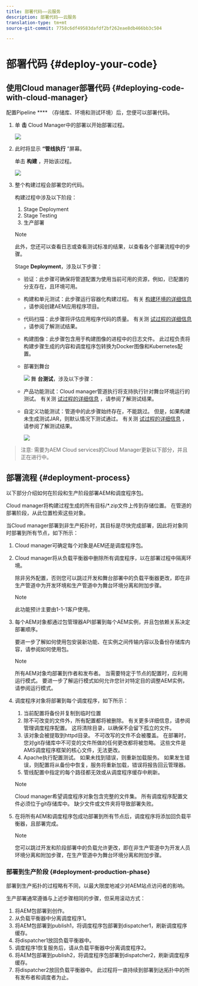 ```yaml
---
title: 部署代码——云服务
description: 部署代码——云服务
translation-type: tm+mt
source-git-commit: 7758c6df49583dafdf2bf262eae8db466bb3c504

---
```



# 部署代码 {#deploy-your-code}

## 使用Cloud manager部署代码 {#deploying-code-with-cloud-manager}

配置Pipeline **** （存储库、环境和测试环境）后，您便可以部署代码。

1. 单 **击** Cloud Manager中的部署以开始部署过程。

   ![](assets/deploy-code1.png)


1. 此时将显示 **“管线执行** ”屏幕。

   单击 **构建** ，开始该过程。

   ![](assets/deploy-code2.png)

1. 整个构建过程会部署您的代码。

   构建过程中涉及以下阶段：

   1. Stage Deployment
   1. Stage Testing
   1. 生产部署
   >[!NOTE]
   >
   >此外，您还可以查看日志或查看测试标准的结果，以查看各个部署流程中的步骤。

   Stage **Deployment**，涉及以下步骤：

   * 验证：此步骤可确保将管道配置为使用当前可用的资源，例如，已配置的分支存在，且环境可用。
   * 构建和单元测试：此步骤运行容器化构建过程。 有关 [构建环境的详细信息](/help/onboarding/getting-access-to-aem-in-cloud/creating-aem-application-project.md) ，请参阅创建AEM应用程序项目。
   * 代码扫描：此步骤将评估应用程序代码的质量。 有关测 [试过程的详细信息](/help/implementing/developing/introduction/understand-test-results.md) ，请参阅了解测试结果。
   * 构建图像：此步骤包含用于构建图像的进程中的日志文件。 此过程负责将构建步骤生成的内容和调度程序包转换为Docker图像和Kubernetes配置。
   * 部署到舞台

      ![](assets/stage-deployment.png)
   舞 **台测试**，涉及以下步骤：

   * 产品功能测试：Cloud manager管道执行将支持执行针对舞台环境运行的测试。 有关测 [试过程的详细信息](/help/implementing/developing/introduction/understand-test-results.md) ，请参阅了解测试结果。
   * 自定义功能测试：管道中的此步骤始终存在，不能跳过。 但是，如果构建未生成测试JAR，则默认情况下测试通过。 有关测 [试过程的详细信息](/help/implementing/developing/introduction/understand-test-results.md) ，请参阅了解测试结果。

      ![](assets/stage-testing.png)





>注意:
>需要为AEM Cloud services的Cloud Manager更新以下部分，并且正在进行中。

## 部署流程 {#deployment-process}

以下部分介绍如何在阶段和生产阶段部署AEM和调度程序包。

Cloud manager将构建过程生成的所有目标/*.zip文件上传到存储位置。  在管道的部署阶段，从此位置检索这些对象。

当Cloud manager部署到非生产拓扑时，其目标是尽快完成部署，因此将对象同时部署到所有节点，如下所示：

1. Cloud manager可确定每个对象是AEM还是调度程序包。
1. Cloud manager将从负载平衡器中删除所有调度程序，以在部署过程中隔离环境。

   除非另外配置，否则您可以跳过开发和舞台部署中的负载平衡器更改，即在非生产管道中为开发环境和生产管道中为舞台环境分离和附加步骤。

   >[!NOTE]
   >
   >此功能预计主要由1-1-1客户使用。

1. 每个AEM对象都通过包管理器API部署到每个AEM实例，并且包依赖关系决定部署顺序。

   要进一步了解如何使用包安装新功能、在实例之间传输内容以及备份存储库内容，请参阅如何使用包。

   >[!NOTE]
   >
   >所有AEM对象均部署到作者和发布者。 当需要特定于节点的配置时，应利用运行模式。 要进一步了解运行模式如何允许您针对特定目的调整AEM实例，请参阅运行模式。

1. 调度程序对象将部署到每个调度程序，如下所示：

   1. 当前配置将备份并复制到临时位置
   1. 除不可改变的文件外，所有配置都将被删除。 有关更多详细信息，请参阅管理调度程序配置。 这将清除目录，以确保不会留下孤立的文件。
   1. 该对象会被提取到httpd目录。  不可改写的文件不会被覆盖。 在部署时，您对git存储库中不可变的文件所做的任何更改都将被忽略。  这些文件是AMS调度程序框架的核心文件，无法更改。
   1. Apache执行配置测试。 如果未找到错误，则重新加载服务。 如果发生错误，则配置将从备份中恢复，服务将重新加载，错误将报告回云管理器。
   1. 管线配置中指定的每个路径都无效或从调度程序缓存中刷新。
   >[!NOTE]
   >
   >Cloud manager希望调度程序对象包含完整的文件集。  所有调度程序配置文件必须位于git存储库中。 缺少文件或文件夹将导致部署失败。

1. 在将所有AEM和调度程序包成功部署到所有节点后，调度程序将添加回负载平衡器，且部署完成。

   >[!NOTE]
   >
   >您可以跳过开发和阶段部署中的负载允许更改，即在非生产管道中为开发人员环境分离和附加步骤，在生产管道中为舞台环境分离和附加步骤。

### 部署到生产阶段 {#deployment-production-phase}

部署到生产拓扑的过程略有不同，以最大限度地减少对AEM站点访问者的影响。

生产部署通常遵循与上述步骤相同的步骤，但采用滚动方式：

1. 将AEM包部署到创作。
1. 从负载平衡器中分离调度程序1。
1. 将AEM包部署到publish1，将调度程序包部署到dispatcher1，刷新调度程序缓存。
1. 将dispatcher1放回负载平衡器中。
1. 调度程序1恢复服务后，请从负载平衡器中分离调度程序2。
1. 将AEM包部署到publish2，将调度程序包部署到dispatcher2，刷新调度程序缓存。
1. 将dispatcher2放回负载平衡器中。
此过程将一直持续到部署到达拓扑中的所有发布者和调度者为止。


